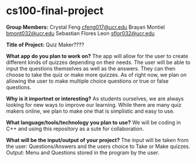 # cs100-final-project

**Group Members:**
Crystal Feng            cfeng017@ucr.edu
Brayan Montiel          bmont032@ucr.edu
Sebastian Flores Leon   sflor032@ucr.edu

**Title of Project:** 
Quiz Maker????

**What app do you plan to work on?**
The app will allow for the user to create different kinds of quizzes depending on their needs.
The user will be able to input the questions themselves as well as the answers.
They can then choose to take the quiz or make more quizzes.
As of right now, we plan on allowing the user to make multiple choice questions or true or false questions.

**Why is it importnet or interesting?**
As students ourselves, we are always looking for new ways to improve our learning. 
While there are many quiz makers online, we plan to make one that is simplistic and easy to use. 

**What language/tools/technology you plan to use?**
We will be coding in C++ and using this repository as a sute for collaboration.

**What will be the input/output of your project?**
The input will be taken from the user: Questions/Answers and the users choice to Take or Make quizzes. 
Output: Menu and Questions stored in the program by the user.
